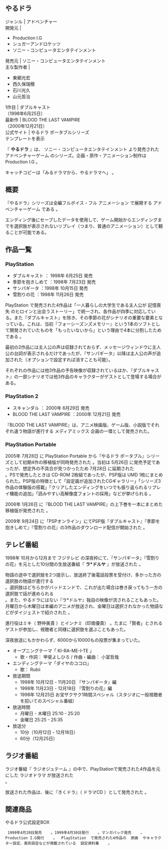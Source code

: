 やるドラ  
---  
ジャンル  |  アドベンチャー   
開発元  | 

  * Production I.G 
  * シュガーアンドロケッツ 
  * ソニー・コンピュータエンタテインメント 

  
発売元  |  ソニー・コンピュータエンタテインメント   
主な製作者  | 

  * 東郷光宏 
  * 西久保瑞穂 
  * 石川光久 
  * 山元哲治 

  
1作目  |  ダブルキャスト    
（1998年6月25日）  
最新作  |  BLOOD THE LAST VAMPIRE    
（2000年12月21日）  
公式サイト  |  やるドラ ポータブルシリーズ   
テンプレートを表示  
  
『 **やるドラ** 』は、  ソニー・コンピュータエンタテインメント  より発売された  アドベンチャーゲーム
のシリーズ。企画・原作・アニメーション制作は  Production I.G  。

キャッチコピーは「みるドラマから、やるドラマへ」    。

##  概要  

『やるドラ』シリーズは全編フルボイス・フル  アニメーション  で展開する  アドベンチャーゲーム  である    。

エンディング後にセーブしたデータを使用して、ゲーム開始からエンディングまでを選択肢が表示されないリプレイ（つまり、普通のアニメーション）として観ることが可能である。

##  作品一覧  

###  PlayStation  

  * ダブルキャスト  ：  1998年  6月25日  発売   
  * 季節を抱きしめて  ：1998年  7月23日  発売   
  * サンパギータ  ：1998年  10月15日  発売   
  * 雪割りの花  ：1998年  11月26日  発売   

PlayStation  で発売された4作品は「一人暮らしの大学生である主人公が  記憶喪失
のヒロインと出会うストーリー」で統一され、各作品が四季に対応している。また『ダブルキャスト』を除き、その季節の花がシナリオの重要な要素となっている。これは、当初『フォーシーズンズメモリー』という1本のソフトとして開発されていたものを「もったいないから」という理由で4本に分割したためである
    。

最初の2作品には主人公の声は収録されておらず、メッセージウィンドウに主人公の台詞が表示されるだけであったが、『サンパギータ』以降は主人公の声が追加された（オプションで設定すれば消すことも可能）。

それぞれの作品には他3作品の予告映像が収録されているほか、『ダブルキャスト』の一部シナリオでは他3作品のキャラクターがゲストとして登場する場合がある。

###  PlayStation 2  

  * スキャンダル  ：  2000年  6月29日  発売   
  * BLOOD THE LAST VAMPIRE  ：2000年  12月21日  発売     

『BLOOD THE LAST VAMPIRE』は、アニメ映画版、ゲーム版、小説版でそれぞれ違う物語が進行する  メディアミックス
企画の一環として発売された。

###  PlayStation Portable  

2005年  7月28日  に  PlayStation Portable  から『やるドラ ポータブル』シリーズとして初期4作の移植版が同時発売された
  。当初は  5月26日  に発売予定であったが、想定外の不具合が見つかったため  7月28日  に延期された    
。PSで発売したときは  CD-ROM  2枚組であったが、PSP版は  UMD
1枚にまとめられた。PSP版の特徴として「設定画が追加されたCGギャラリー」「シリーズ3作品の体験版の搭載」「クリアしたエンディングをいつでも振り返られるリプレイ機能の追加」「読みやすい高解像度フォントの採用」などが挙げられる
  。

2006年  1月26日  に『BLOOD THE LAST VAMPIRE』の上下巻を一本にまとめた移植版が発売された    。

2009年  9月24日  に「PSPオンライン」にてPSP版『ダブルキャスト』『季節を抱きしめて』『雪割りの花』の3作品のダウンロード配信が開始された
      。

##  テレビ番組  

1998年  10月から12月まで  フジテレビ  の深夜枠にて、『サンパギータ』『雪割りの花』を元とした10分間の生放送番組『 **ラ*ドルヤ**
』が放送された    。

物語の途中で選択肢を2つ提示し、放送終了後電話投票を受付け、多かった方の選択肢の物語が進行する  
。選択肢はどちらかがバッドエンドで、これが出た場合は巻き戻ってもう一方の選択肢で話が進められる  
。また、やるドラにはない『ラ*ドルヤ』独自の映像が流されることもあった。月曜日から木曜日は本編のアニメが放送され、金曜日は選択されなかった物語などがダイジェストで紹介された
  。

進行役はミキ（  野仲美貴  ）とインナミ（印南優貴）    。たまに「賢者」とされるゲストが参加し、視聴者と同様に選択肢を選ぶこともあった。

深夜放送にもかかわらず、6000から10000もの投票が集まっていた。

  * オープニングテーマ「  KI-RA-ME-I-TE  」 
    * 歌・作詞：  甲斐よしひろ  / 作曲・編曲：  小室哲哉 
  * エンディングテーマ「ダイヤのココロ」 
    * 歌：  Rubii 
  * 放送期間 
    * 1998年  10月12日  \-  11月20日  『サンパギータ』編 
    * 1998年  11月23日  \-  12月18日  『雪割りの花』編 
    * 1998年  12月25日  お宝ザクサク1時間スペシャル（スタジオに一般視聴者を招いてのスペシャル番組） 
  * 放送時間 
    * 月曜日 - 木曜日 25:10 - 25:20 
    * 金曜日 25:25 - 25:35 
  * 放送分 
    * 10分（10月12日 - 12月18日） 
    * 60分（12月25日） 

##  ラジオ番組  

ラジオ番組『  ラジオジュテーム  』の中で、PlayStationで発売された4作品を元にした  ラジオドラマ  が放送された    
    。

放送された作品は、後に『きくドラ』（  ドラマCD  ）として発売された          。

##  関連商品  

やるドラ公式設定BOX

     1999年4月20日発売    。1999年4月30日発行    。マンガパック発売    。Production I.G発行    。  PlayStation  で発売された4作品の  原画  やキャラクター設定、美術設定などが掲載されている  設定資料集    。 

